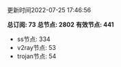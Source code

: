 更新时间2022-07-25 17:46:56

**总订阅: 73**
**总节点: 2802**
**有效节点: 441**
- ss节点: 334
- v2ray节点: 53
- trojan节点: 54
